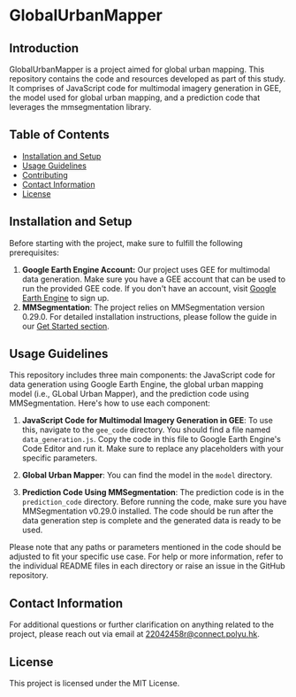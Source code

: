 # GlobalUrbanMapper

## Introduction

GlobalUrbanMapper is a project aimed for global urban mapping. This repository contains the code and resources developed as part of this study. It comprises of JavaScript code for multimodal imagery generation in GEE, the model used for global urban mapping, and a prediction code that leverages the mmsegmentation library.

## Table of Contents

- [Installation and Setup](#installation-and-setup)
- [Usage Guidelines](#usage-guidelines)
- [Contributing](#contributing)
- [Contact Information](#contact-information)
- [License](#license)

## Installation and Setup
Before starting with the project, make sure to fulfill the following prerequisites:

1. **Google Earth Engine Account:** Our project uses GEE for multimodal data generation. Make sure you have a GEE account that can be used to run the provided GEE code. If you don't have an account, visit [Google Earth Engine](https://courses.spatialthoughts.com/gee-sign-up.html#non-commercial-users) to sign up.
2. **MMSegmentation**: The project relies on MMSegmentation version 0.29.0. For detailed installation instructions, please follow the guide in our [Get Started section](https://github.com/open-mmlab/mmsegmentation/blob/main/docs/en/get_started.md#installation).

## Usage Guidelines
This repository includes three main components: the JavaScript code for data generation using Google Earth Engine, the global urban mapping model (i.e., GLobal Urban Mapper), and the prediction code using MMSegmentation. Here's how to use each component:

1. **JavaScript Code for Multimodal Imagery Generation in GEE**: To use this, navigate to the `gee_code` directory. You should find a file named `data_generation.js`. Copy the code in this file to Google Earth Engine's Code Editor and run it. Make sure to replace any placeholders with your specific parameters.

2. **Global Urban Mapper**: You can find the model in the `model` directory.

3. **Prediction Code Using MMSegmentation**: The prediction code is in the `prediction_code` directory. Before running the code, make sure you have MMSegmentation v0.29.0 installed. The code should be run after the data generation step is complete and the generated data is ready to be used. 

Please note that any paths or parameters mentioned in the code should be adjusted to fit your specific use case. For help or more information, refer to the individual README files in each directory or raise an issue in the GitHub repository.

## Contact Information
For additional questions or further clarification on anything related to the project, please reach out via email at [22042458r@connect.polyu.hk](mailto:22042458r@connect.polyu.hk).

## License
This project is licensed under the MIT License.
